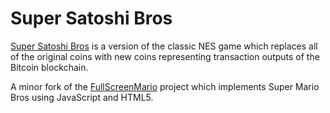 
# Super Satoshi Bros

[Super Satoshi Bros](http://qualiabyte.github.io/super-satoshi-bros/) is a version of the classic NES game which replaces all of the original coins with new coins representing transaction outputs of the Bitcoin blockchain.

A minor fork of the [FullScreenMario](git@github.com:qualiabyte/super-satoshi-bros.git) project which implements Super Mario Bros using JavaScript and HTML5.
